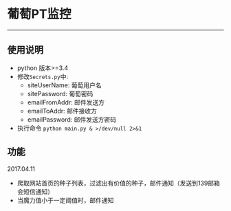 # 葡萄PT监控
---
##  使用说明
- python 版本>=3.4
- 修改`Secrets.py`中:
	- siteUserName: 葡萄用户名
	- sitePassword: 葡萄密码
	- emailFromAddr: 邮件发送方
	- emailToAddr: 邮件接收方
	- emailPassword: 邮件发送方密码
- 执行命令
`python main.py & >/dev/null 2>&1`

## 功能
2017.04.11

- 爬取网站首页的种子列表，过滤出有价值的种子，邮件通知（发送到139邮箱会短信通知）
- 当魔力值小于一定阈值时，邮件通知
